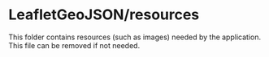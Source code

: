 # LeafletGeoJSON/resources

This folder contains resources (such as images) needed by the application. This file can
be removed if not needed.
